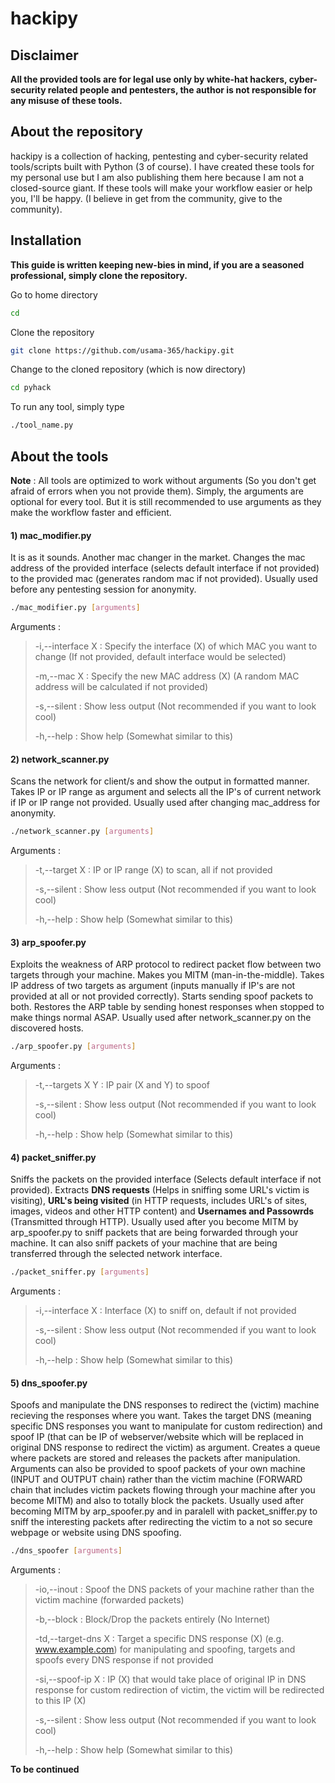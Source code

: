 # hackipy
## Disclaimer
**All the provided tools are for legal use only by white-hat hackers, cyber-security related people and pentesters, the author is not responsible for any misuse of these tools.**
## About the repository
hackipy is a collection of hacking, pentesting and cyber-security related tools/scripts built with Python (3 of course). I have created these tools for my personal use but I am also publishing them here because I am not a closed-source giant. If these tools will make your workflow easier or help you, I'll be happy. (I believe in get from the community, give to the community).

## Installation
**This guide is written keeping new-bies in mind, if you are a seasoned professional, simply clone the repository.**

Go to home directory
```bash
cd
```
Clone the repository
```bash
git clone https://github.com/usama-365/hackipy.git
```
Change to the cloned repository (which is now directory)
```bash
cd pyhack
```
To run any tool, simply type
```bash
./tool_name.py
```
## About the tools
**Note** : All tools are optimized to work without arguments (So you don't get afraid of errors when you not provide them). Simply, the arguments are optional for every tool. But it is still recommended to use arguments as they make the workflow faster and efficient.
#### 1) mac_modifier.py
It is as it sounds. Another mac changer in the market. Changes the mac address of the provided interface (selects default interface if not provided) to the provided mac (generates random mac if not provided). Usually used before any pentesting session for anonymity.
```bash
./mac_modifier.py [arguments]
```
Arguments :
> -i,--interface X : Specify the interface (X) of which MAC you want to change (If not provided, default interface would be selected)
>
> -m,--mac X       : Specify the new MAC address (X) (A random MAC address will be calculated if not provided)
>
> -s,--silent      : Show less output (Not recommended if you want to look cool)
>
> -h,--help        : Show help (Somewhat similar to this)

#### 2) network_scanner.py
Scans the network for client/s and show the output in formatted manner. Takes IP or IP range as argument and selects all the IP's of current network if IP or IP range not provided. Usually used after changing mac_address for anonymity.
```bash
./network_scanner.py [arguments]
```
Arguments :
> -t,--target X    : IP or IP range (X) to scan, all if not provided
>
> -s,--silent      : Show less output (Not recommended if you want to look cool)
>
> -h,--help        : Show help (Somewhat similar to this)

#### 3) arp_spoofer.py
Exploits the weakness of ARP protocol to redirect packet flow between two targets through your machine. Makes you MITM (man-in-the-middle). Takes IP address of two targets as argument (inputs manually if IP's are not provided at all or not provided correctly). Starts sending spoof packets to both. Restores the ARP table by sending honest responses when stopped to make things normal ASAP. Usually used after network_scanner.py on the discovered hosts.
```bash
./arp_spoofer.py [arguments]
```
Arguments :
> -t,--targets X Y : IP pair (X and Y) to spoof
>
> -s,--silent      : Show less output (Not recommended if you want to look cool)
>
> -h,--help        : Show help (Somewhat similar to this)

#### 4) packet_sniffer.py
Sniffs the packets on the provided interface (Selects default interface if not provided). Extracts **DNS requests** (Helps in sniffing some URL's victim is visiting), **URL's being visited** (in HTTP requests, includes URL's of sites, images, videos and other HTTP content) and **Usernames and Passowrds** (Transmitted through HTTP). Usually used after you become MITM by arp_spoofer.py to sniff packets that are being forwarded through your machine. It can also sniff packets of your machine that are being transferred through the selected network interface.
```bash
./packet_sniffer.py [arguments]
```
Arguments :
> -i,--interface X : Interface (X) to sniff on, default if not provided
>
> -s,--silent      : Show less output (Not recommended if you want to look cool)
>
> -h,--help        : Show help (Somewhat similar to this)

#### 5) dns_spoofer.py
Spoofs and manipulate the DNS responses to redirect the (victim) machine recieving the responses where you want. Takes the target DNS (meaning specific DNS responses you want to manipulate for custom redirection) and spoof IP (that can be IP of webserver/website which will be replaced in original DNS response to redirect the victim) as argument. Creates a queue where packets are stored and releases the packets after manipulation. Arguments can also be provided to spoof packets of your own machine (INPUT and OUTPUT chain) rather than the victim machine (FORWARD chain that includes victim packets flowing through your machine after you become MITM) and also to totally block the packets. Usually used after becoming MITM by arp_spoofer.py and in paralell with packet_sniffer.py to sniff the interesting packets after redirecting the victim to a not so secure webpage or website using DNS spoofing.
```bash
./dns_spoofer [arguments]
```
Arguments :
> -io,--inout        : Spoof the DNS packets of your machine rather than the victim machine (forwarded packets)
>
> -b,--block         : Block/Drop the packets entirely (No Internet)
>
> -td,--target-dns X : Target a specific DNS response (X) (e.g. www.example.com) for manipulating and spoofing, targets and spoofs every DNS response if not provided
>
> -si,--spoof-ip X	 : IP (X) that would take place of original IP in DNS response for custom redirection of victim, the victim will be redirected to this IP (X)
>
> -s,--silent        : Show less output (Not recommended if you want to look cool)
>
> -h,--help        : Show help (Somewhat similar to this)

**To be continued**